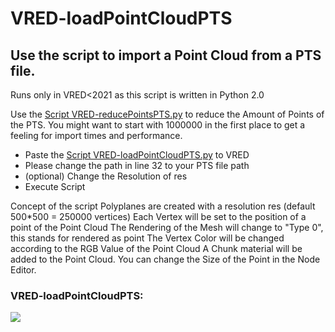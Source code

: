 # VRED-loadPointCloudPTS
## Use the script to import a Point Cloud from a PTS file.


Runs only in VRED<2021 as this script is written in Python 2.0

Use the [Script VRED-reducePointsPTS.py](VRED-reducePointsPTS.py) to reduce the Amount of Points of the PTS. You might want to start with 1000000 in the first place to get a feeling for import times and performance.

- Paste the [Script VRED-loadPointCloudPTS.py](VRED-loadPointCloudPTS.py) to VRED
- Please change the path in line 32 to your PTS file path
- (optional) Change the Resolution of res
- Execute Script


Concept of the script
Polyplanes are created with a resolution res (default 500*500 = 250000 vertices)
Each Vertex will be set to the position of a point of the Point Cloud
The Rendering of the Mesh will change to "Type 0", this stands for rendered as point
The Vertex Color will be changed according to the RGB Value of the Point Cloud
A Chunk material will be added to the Point Cloud. You can change the Size of the Point in the Node Editor.



### VRED-loadPointCloudPTS:

![](VRED-loadPointCloudPTS.gif)
